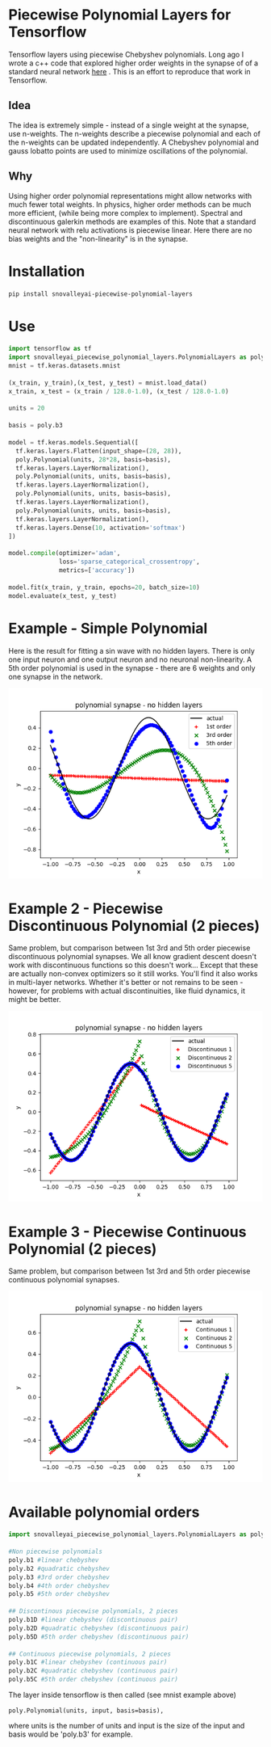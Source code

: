# Piecewise Polynomial Layers for Tensorflow
Tensorflow layers using piecewise Chebyshev polynomials.  Long ago I wrote a c++ code that explored higher 
order weights in the synapse of of a standard neural network [here](https://www.researchgate.net/publication/276923198_Discontinuous_Piecewise_Polynomial_Neural_Networks) .  This is an effort to reproduce that work in Tensorflow.

## Idea

The idea is extremely simple - instead of a single weight at the synapse, use n-weights.  The n-weights describe a piecewise polynomial and each of the n-weights can be updated independently.  A Chebyshev polynomial and gauss lobatto points are used to minimize oscillations of the polynomial.

## Why

Using higher order polynomial representations might allow networks with much fewer total weights. In physics, higher order methods
can be much more efficient, (while being more complex to implement). Spectral and discontinuous galerkin methods are examples of this.  Note that a standard neural network with relu activations is piecewise linear.  Here there are no bias weights and the "non-linearity" is in the synapse. 

# Installation

```bash
pip install snovalleyai-piecewise-polynomial-layers
```

# Use

```python
import tensorflow as tf
import snovalleyai_piecewise_polynomial_layers.PolynomialLayers as poly
mnist = tf.keras.datasets.mnist

(x_train, y_train),(x_test, y_test) = mnist.load_data()
x_train, x_test = (x_train / 128.0-1.0), (x_test / 128.0-1.0)

units = 20

basis = poly.b3

model = tf.keras.models.Sequential([
  tf.keras.layers.Flatten(input_shape=(28, 28)),
  poly.Polynomial(units, 28*28, basis=basis),
  tf.keras.layers.LayerNormalization(),
  poly.Polynomial(units, units, basis=basis),
  tf.keras.layers.LayerNormalization(),
  poly.Polynomial(units, units, basis=basis),
  tf.keras.layers.LayerNormalization(),
  poly.Polynomial(units, units, basis=basis),
  tf.keras.layers.LayerNormalization(),
  tf.keras.layers.Dense(10, activation='softmax')
])

model.compile(optimizer='adam',
              loss='sparse_categorical_crossentropy',
              metrics=['accuracy'])

model.fit(x_train, y_train, epochs=20, batch_size=10)
model.evaluate(x_test, y_test)
```

# Example - Simple Polynomial

Here is the result for fitting a sin wave with no hidden layers.  There is only one input neuron and one output neuron and no neuronal non-linearity.  A 5th order polynomial is used in the synapse - there are 6 weights and only one synapse in the network.

![](polynomialSynapse.png)

# Example 2 - Piecewise Discontinuous Polynomial (2 pieces)

Same problem, but comparison between 1st 3rd and 5th order piecewise discontinuous polynomial synapses.  We all know gradient descent doesn't work with discontinuous functions so this doesn't work... Except that these are actually non-convex optimizers so it still works.  You'll find it also works in multi-layer networks.  Whether it's better or not remains to be seen - however, for problems with actual discontinuities, like fluid dynamics, it might be better.

![](sin5d.png)

# Example 3 - Piecewise Continuous Polynomial (2 pieces)

Same problem, but comparison between 1st 3rd and 5th order piecewise continuous polynomial synapses.

![](sin5c.png)

# Available polynomial orders

```python
import snovalleyai_piecewise_polynomial_layers.PolynomialLayers as poly

#Non piecewise polynomials
poly.b1 #linear chebyshev
poly.b2 #quadratic chebyshev
poly.b3 #3rd order chebyshev
boly.b4 #4th order chebyshev
poly.b5 #5th order chebyshev

## Discontinous piecewise polynomials, 2 pieces
poly.b1D #linear chebyshev (discontinuous pair)
poly.b2D #quadratic chebyshev (discontinuous pair)
poly.b5D #5th order chebyshev (discontinuous pair)

## Continuous piecewise polynomials, 2 pieces
poly.b1C #linear chebyshev (continuous pair)
poly.b2C #quadratic chebyshev (continuous pair)
poly.b5C #5th order chebyshev (continuous pair)
```
The layer inside tensorflow is then called (see mnist example above)
```
poly.Polynomial(units, input, basis=basis),
```
where units is the number of units and input is the size of the input and basis would be 'poly.b3' for example.
